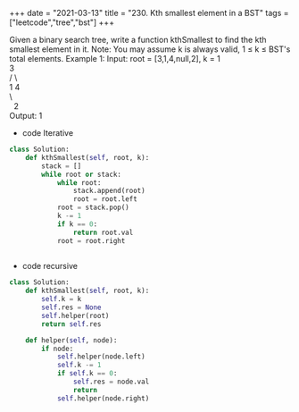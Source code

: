 +++
date = "2021-03-13"
title = "230. Kth smallest element in a BST"
tags = ["leetcode","tree","bst"]
+++

Given a binary search tree, write a function kthSmallest to find the kth smallest element in it.
Note: 
You may assume k is always valid, 1 ≤ k ≤ BST's total elements.
Example 1:
Input: root = [3,1,4,null,2], k = 1  
 3  
  / \  
 1   4  
  \  
   2  
Output: 1

- code  Iterative
```py
class Solution:
    def kthSmallest(self, root, k):
        stack = []
        while root or stack:
            while root:
                stack.append(root)
                root = root.left
            root = stack.pop()
            k -= 1
            if k == 0:
                return root.val
            root = root.right
            

```
- code recursive
```py
class Solution:
    def kthSmallest(self, root, k):
        self.k = k
        self.res = None
        self.helper(root)
        return self.res

    def helper(self, node):
        if node:
            self.helper(node.left)
            self.k -= 1
            if self.k == 0:
                self.res = node.val
                return
            self.helper(node.right)

```
